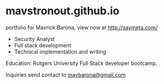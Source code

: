 # mavstronout.github.io

portfolio for Mavrick Barona, view now at http://saymeta.com/
* Security Analyst
* Full stack development
* Technical implementation and writing

Education: Rutgers University Full Stack developer bootcamp.

Inquiries send contact to mavbarona@gmail.com
